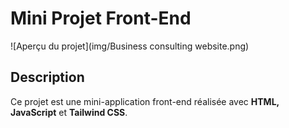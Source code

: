 # Mini Projet Front-End
![Aperçu du projet](img/Business consulting website.png)

## Description
Ce projet est une mini-application front-end réalisée avec **HTML, JavaScript** et **Tailwind CSS**. 
